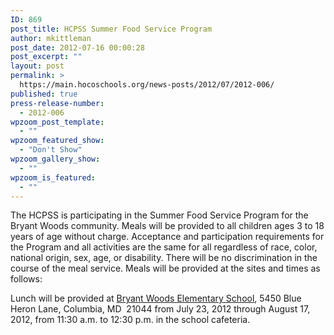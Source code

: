 ```yaml
---
ID: 869
post_title: HCPSS Summer Food Service Program
author: mkittleman
post_date: 2012-07-16 00:00:28
post_excerpt: ""
layout: post
permalink: >
  https://main.hocoschools.org/news-posts/2012/07/2012-006/
published: true
press-release-number:
  - 2012-006
wpzoom_post_template:
  - ""
wpzoom_featured_show:
  - "Don't Show"
wpzoom_gallery_show:
  - ""
wpzoom_is_featured:
  - ""
---
```

The HCPSS is participating in the Summer Food Service Program for the Bryant Woods community. Meals will be provided to all children ages 3 to 18 years of age without charge. Acceptance and participation requirements for the Program and all activities are the same for all regardless of race, color, national origin, sex, age, or disability. There will be no discrimination in the course of the meal service. Meals will be provided at the sites and times as follows:

Lunch will be provided at <a href="http://maps.google.com/maps?f=q&amp;hl=en&amp;q=5450+Blue+Heron,+Columbia,+MD+21044&amp;ie=UTF8&amp;z=15&amp;om=1&amp;iwloc=addr" target="_blank">Bryant Woods Elementary School</a>, 5450 Blue Heron Lane, Columbia, MD  21044 from July 23, 2012 through August 17, 2012, from 11:30 a.m. to 12:30 p.m. in the school cafeteria.